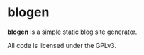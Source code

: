 # blogen

__blogen__ is a simple static blog site generator.

All code is licensed under the GPLv3.

